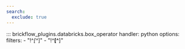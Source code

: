 ```yaml
---
search:
  exclude: true
---
```


::: brickflow_plugins.databricks.box_operator
    handler: python
    options:
        filters:
            - "!^_[^_]"
            - "!^__[^__]"
